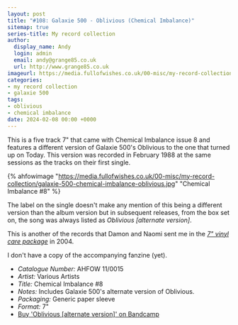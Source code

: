 ```yaml
---
layout: post
title: "#108: Galaxie 500 - Oblivious (Chemical Imbalance)"
sitemap: true
series-title: My record collection
author:
  display_name: Andy
  login: admin
  email: andy@grange85.co.uk
  url: http://www.grange85.co.uk
imageurl: https://media.fullofwishes.co.uk/00-misc/my-record-collection/galaxie-500-chemical-imbalance-oblivious.jpg
categories:
- my record collection
- galaxie 500
tags:
- oblivious
- chemical imbalance
date: 2024-02-08 00:00 +0000
---
```

This is a five track 7" that came with Chemical Imbalance issue 8 and features a different version of Galaxie 500's Oblivious to the one that turned up on Today. This version was recorded in February 1988 at the same sessions as the tracks on their first single.

{% ahfowimage "https://media.fullofwishes.co.uk/00-misc/my-record-collection/galaxie-500-chemical-imbalance-oblivious.jpg" "Chemical Imbalance #8" %}

The label on the single doesn't make any mention of this being a different version than the album version but in subsequent releases, from the box set on, the song was always listed as _Oblivious \[alternate version\]_.

This is another of the records that Damon and Naomi sent me in the _[7" vinyl care package](https://media.fullofwishes.co.uk/archive/ahfow-02-0029.png)_ in 2004.

<!--more-->

I don't have a copy of the accompanying fanzine (yet).

 - *Catalogue Number:* AHFOW 11/0015
 - *Artist:* Various Artists
 - *Title:* Chemical Imbalance #8
 - *Notes:* Includes Galaxie 500's alternate version of Oblivious.
 - *Packaging:* Generic paper sleeve
 - *Format:* 7"
 - [Buy 'Oblivious [alternate version]' on Bandcamp](https://galaxie500.bandcamp.com/track/oblivious-2)

